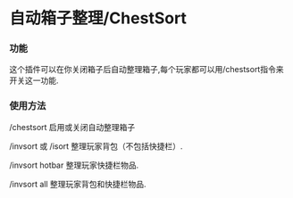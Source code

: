 # 自动箱子整理/ChestSort

### 功能

这个插件可以在你关闭箱子后自动整理箱子,每个玩家都可以用/chestsort指令来开关这一功能.

### 使用方法

/chestsort 启用或关闭自动整理箱子

 /invsort 或 /isort 整理玩家背包（不包括快捷栏）.

/invsort hotbar 整理玩家快捷栏物品.

/invsort all 整理玩家背包和快捷栏物品.


